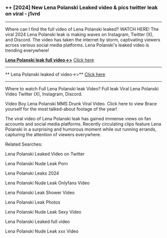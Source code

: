### ++ [2024] New  Lena Polanski Leaked video & pics twitter leak on viral - j1vrd
----------

Where can I find the full video of  Lena Polanski leaked? WATCH HERE! The viral 2024  Lena Polanski leak is making waves on Instagram, Twitter (X), and Discord. The video has taken the internet by storm, captivating viewers across various social media platforms.  Lena Polanski's leaked video is trending everywhere!


**[ Lena Polanski leak full video->>](http://wildbook.top/wildbook8git)** [Click here](http://wildbook.top/wildbook8git)

----------


** Lena Polanski leaked of video->>** [Click here](http://wildbook.top/wildbook8git)

----------


Where to watch Full  Lena Polanski leak Video? Full leak Viral  Lena Polanski Video Twitter (X), Instagram, Discord.

Video Boy  Lena Polanski MMS Drunk Viral Video. Click here to view Brace yourself for the most talked-about footage of the year!

The viral video of  Lena Polanski leak has gained immense views on fan accounts and social media platforms. Recently circulating clips feature  Lena Polanski in a surprising and humorous moment while out running errands, capturing the attention of viewers everywhere.




Related Searches:

 Lena Polanski Leaked Video on Twitter

 Lena Polanski Nude Leak Porn

 Lena Polanski Leaks 2024

 Lena Polanski Nude Leak Onlyfans Video

 Lena Polanski Leak Shower Video

 Lena Polanski Leak Photos

 Lena Polanski Nude Leak Sexy Video

 Lena Polanski Leaked full video

 Lena Polanski Nude Leak xxx Video

